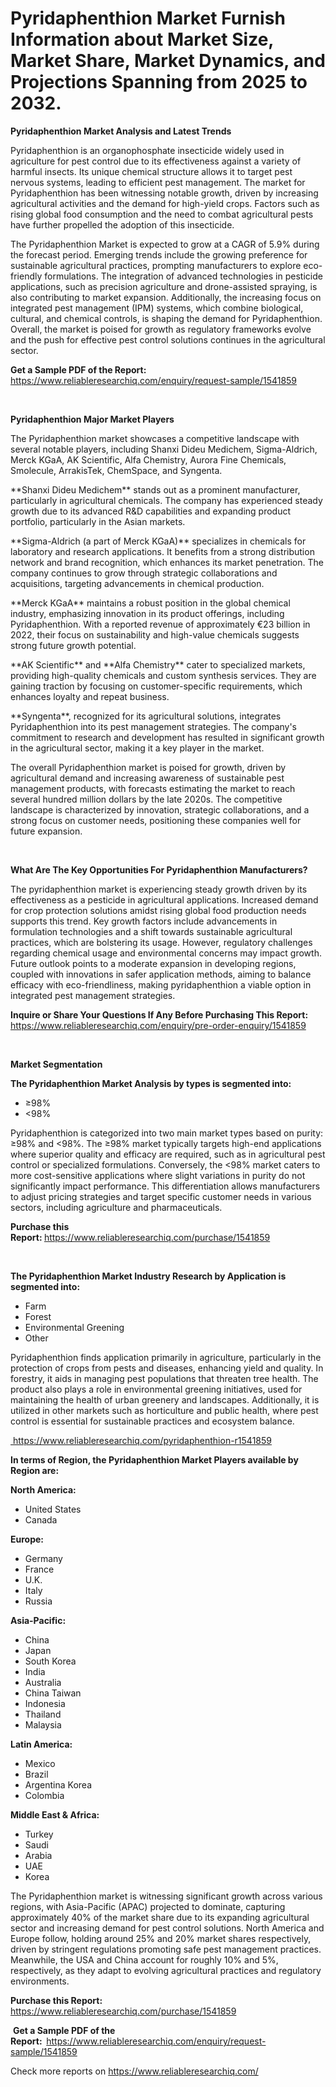 <p><h1>Pyridaphenthion Market Furnish Information about Market Size, Market Share, Market Dynamics, and Projections Spanning from 2025 to 2032.</h1></p><p><strong>Pyridaphenthion Market Analysis and Latest Trends</strong></p>
<p><p>Pyridaphenthion is an organophosphate insecticide widely used in agriculture for pest control due to its effectiveness against a variety of harmful insects. Its unique chemical structure allows it to target pest nervous systems, leading to efficient pest management. The market for Pyridaphenthion has been witnessing notable growth, driven by increasing agricultural activities and the demand for high-yield crops. Factors such as rising global food consumption and the need to combat agricultural pests have further propelled the adoption of this insecticide.</p><p>The Pyridaphenthion Market is expected to grow at a CAGR of 5.9% during the forecast period. Emerging trends include the growing preference for sustainable agricultural practices, prompting manufacturers to explore eco-friendly formulations. The integration of advanced technologies in pesticide applications, such as precision agriculture and drone-assisted spraying, is also contributing to market expansion. Additionally, the increasing focus on integrated pest management (IPM) systems, which combine biological, cultural, and chemical controls, is shaping the demand for Pyridaphenthion. Overall, the market is poised for growth as regulatory frameworks evolve and the push for effective pest control solutions continues in the agricultural sector.</p></p>
<p><strong>Get a Sample PDF of the Report:&nbsp;</strong> <a href="https://www.reliableresearchiq.com/enquiry/request-sample/1541859?utm_campaign=2760&utm_medium=2&utm_source=Github&utm_content=ia&utm_term=01042025&utm_id=pyridaphenthion">https://www.reliableresearchiq.com/enquiry/request-sample/1541859</a></p>
<p>&nbsp;</p>
<p><strong>Pyridaphenthion Major Market Players</strong></p>
<p><p>The Pyridaphenthion market showcases a competitive landscape with several notable players, including Shanxi Dideu Medichem, Sigma-Aldrich, Merck KGaA, AK Scientific, Alfa Chemistry, Aurora Fine Chemicals, Smolecule, ArrakisTek, ChemSpace, and Syngenta.</p><p>**Shanxi Dideu Medichem** stands out as a prominent manufacturer, particularly in agricultural chemicals. The company has experienced steady growth due to its advanced R&D capabilities and expanding product portfolio, particularly in the Asian markets.</p><p>**Sigma-Aldrich (a part of Merck KGaA)** specializes in chemicals for laboratory and research applications. It benefits from a strong distribution network and brand recognition, which enhances its market penetration. The company continues to grow through strategic collaborations and acquisitions, targeting advancements in chemical production.</p><p>**Merck KGaA** maintains a robust position in the global chemical industry, emphasizing innovation in its product offerings, including Pyridaphenthion. With a reported revenue of approximately €23 billion in 2022, their focus on sustainability and high-value chemicals suggests strong future growth potential.</p><p>**AK Scientific** and **Alfa Chemistry** cater to specialized markets, providing high-quality chemicals and custom synthesis services. They are gaining traction by focusing on customer-specific requirements, which enhances loyalty and repeat business.</p><p>**Syngenta**, recognized for its agricultural solutions, integrates Pyridaphenthion into its pest management strategies. The company's commitment to research and development has resulted in significant growth in the agricultural sector, making it a key player in the market.</p><p>The overall Pyridaphenthion market is poised for growth, driven by agricultural demand and increasing awareness of sustainable pest management products, with forecasts estimating the market to reach several hundred million dollars by the late 2020s. The competitive landscape is characterized by innovation, strategic collaborations, and a strong focus on customer needs, positioning these companies well for future expansion.</p></p>
<p>&nbsp;</p>
<p><strong>What Are The Key Opportunities For Pyridaphenthion Manufacturers?</strong></p>
<p><p>The pyridaphenthion market is experiencing steady growth driven by its effectiveness as a pesticide in agricultural applications. Increased demand for crop protection solutions amidst rising global food production needs supports this trend. Key growth factors include advancements in formulation technologies and a shift towards sustainable agricultural practices, which are bolstering its usage. However, regulatory challenges regarding chemical usage and environmental concerns may impact growth. Future outlook points to a moderate expansion in developing regions, coupled with innovations in safer application methods, aiming to balance efficacy with eco-friendliness, making pyridaphenthion a viable option in integrated pest management strategies.</p></p>
<p><strong>Inquire or Share Your Questions If Any Before Purchasing This Report:</strong> <a href="https://www.reliableresearchiq.com/enquiry/pre-order-enquiry/1541859?utm_campaign=2760&utm_medium=2&utm_source=Github&utm_content=ia&utm_term=01042025&utm_id=pyridaphenthion">https://www.reliableresearchiq.com/enquiry/pre-order-enquiry/1541859</a></p>
<p>&nbsp;</p>
<p><strong>Market Segmentation</strong></p>
<p><strong>The Pyridaphenthion Market Analysis by types is segmented into:</strong></p>
<p><ul><li>≥98%</li><li><98%</li></ul></p>
<p><p>Pyridaphenthion is categorized into two main market types based on purity: ≥98% and <98%. The ≥98% market typically targets high-end applications where superior quality and efficacy are required, such as in agricultural pest control or specialized formulations. Conversely, the <98% market caters to more cost-sensitive applications where slight variations in purity do not significantly impact performance. This differentiation allows manufacturers to adjust pricing strategies and target specific customer needs in various sectors, including agriculture and pharmaceuticals.</p></p>
<p><strong>Purchase this Report:&nbsp;</strong><a href="https://www.reliableresearchiq.com/purchase/1541859?utm_campaign=2760&utm_medium=2&utm_source=Github&utm_content=ia&utm_term=01042025&utm_id=pyridaphenthion">https://www.reliableresearchiq.com/purchase/1541859</a></p>
<p>&nbsp;</p>
<p><strong>The Pyridaphenthion Market Industry Research by Application is segmented into:</strong></p>
<p><ul><li>Farm</li><li>Forest</li><li>Environmental Greening</li><li>Other</li></ul></p>
<p><p>Pyridaphenthion finds application primarily in agriculture, particularly in the protection of crops from pests and diseases, enhancing yield and quality. In forestry, it aids in managing pest populations that threaten tree health. The product also plays a role in environmental greening initiatives, used for maintaining the health of urban greenery and landscapes. Additionally, it is utilized in other markets such as horticulture and public health, where pest control is essential for sustainable practices and ecosystem balance.</p></p>
<p><a href="https://www.reliableresearchiq.com/pyridaphenthion-r1541859?utm_campaign=2760&utm_medium=2&utm_source=Github&utm_content=ia&utm_term=01042025&utm_id=pyridaphenthion">&nbsp;https://www.reliableresearchiq.com/pyridaphenthion-r1541859</a></p>
<p><strong>In terms of Region, the Pyridaphenthion Market Players available by Region are:</strong></p>
<p>
    <p> <strong> North America: </strong>
        <ul>
            <li>United States</li>
            <li>Canada</li>
        </ul>
        </p> 
    <p> <strong> Europe: </strong>
        <ul>
            <li>Germany</li>
            <li>France</li>
            <li>U.K.</li>
            <li>Italy</li>
            <li>Russia</li>
        </ul>
        </p> 
    <p> <strong> Asia-Pacific: </strong>
        <ul>
            <li>China</li>
            <li>Japan</li>
            <li>South Korea</li>
            <li>India</li>
            <li>Australia</li>
            <li>China Taiwan</li>
            <li>Indonesia</li>
            <li>Thailand</li>
            <li>Malaysia</li>
        </ul>
        </p> 
    <p> <strong> Latin America: </strong>
        <ul>
            <li>Mexico</li>
            <li>Brazil</li>
            <li>Argentina Korea</li>
            <li>Colombia</li>
        </ul>
        </p> 
    <p> <strong> Middle East & Africa: </strong>
        <ul>
            <li>Turkey</li>
            <li>Saudi</li>
            <li>Arabia</li>
            <li>UAE</li>
            <li>Korea</li>
        </ul>
    </p>
    </p>
<p><p>The Pyridaphenthion market is witnessing significant growth across various regions, with Asia-Pacific (APAC) projected to dominate, capturing approximately 40% of the market share due to its expanding agricultural sector and increasing demand for pest control solutions. North America and Europe follow, holding around 25% and 20% market shares respectively, driven by stringent regulations promoting safe pest management practices. Meanwhile, the USA and China account for roughly 10% and 5%, respectively, as they adapt to evolving agricultural practices and regulatory environments.</p></p>
<p><strong>Purchase this Report: </strong><a href="https://www.reliableresearchiq.com/purchase/1541859?utm_campaign=2760&utm_medium=2&utm_source=Github&utm_content=ia&utm_term=01042025&utm_id=pyridaphenthion">https://www.reliableresearchiq.com/purchase/1541859</a></p>
<p>&nbsp;<strong>Get a Sample PDF of the Report:&nbsp;&nbsp;</strong><a href="https://www.reliableresearchiq.com/enquiry/request-sample/1541859?utm_campaign=2760&utm_medium=2&utm_source=Github&utm_content=ia&utm_term=01042025&utm_id=pyridaphenthion">https://www.reliableresearchiq.com/enquiry/request-sample/1541859</a></p>
<p><strong></strong></p>
<p>Check more reports on <a href="https://www.reliableresearchiq.com/?utm_campaign=2760&utm_medium=2&utm_source=Github&utm_content=ia&utm_term=01042025&utm_id=pyridaphenthion">https://www.reliableresearchiq.com/</a></p>